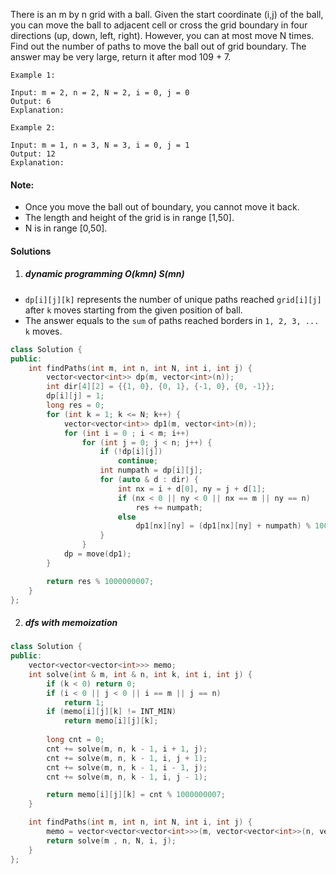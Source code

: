 There is an m by n grid with a ball. Given the start coordinate (i,j) of the ball, you can move the ball to adjacent cell or cross the grid boundary in four directions (up, down, left, right). However, you can at most move N times. Find out the number of paths to move the ball out of grid boundary. The answer may be very large, return it after mod 109 + 7.

 

```
Example 1:

Input: m = 2, n = 2, N = 2, i = 0, j = 0
Output: 6
Explanation:

Example 2:

Input: m = 1, n = 3, N = 3, i = 0, j = 1
Output: 12
Explanation:
```

 

#### Note:

-    Once you move the ball out of boundary, you cannot move it back.
-    The length and height of the grid is in range [1,50].
-    N is in range [0,50].

#### Solutions

1. ##### dynamic programming O(kmn) S(mn)

- `dp[i][j][k]` represents the number of unique paths reached `grid[i][j]` after `k` moves starting from the given position of ball.
- The answer equals to the `sum` of paths reached borders in `1, 2, 3, ... k` moves.

```cpp
class Solution {
public:
    int findPaths(int m, int n, int N, int i, int j) {
        vector<vector<int>> dp(m, vector<int>(n));
        int dir[4][2] = {{1, 0}, {0, 1}, {-1, 0}, {0, -1}};
        dp[i][j] = 1;
        long res = 0;
        for (int k = 1; k <= N; k++) {
            vector<vector<int>> dp1(m, vector<int>(n));
            for (int i = 0 ; i < m; i++)
                for (int j = 0; j < n; j++) {
                    if (!dp[i][j])
                        continue;
                    int numpath = dp[i][j];
                    for (auto & d : dir) {
                        int nx = i + d[0], ny = j + d[1];
                        if (nx < 0 || ny < 0 || nx == m || ny == n)
                            res += numpath;
                        else
                            dp1[nx][ny] = (dp1[nx][ny] + numpath) % 1000000007;
                    }
                }
            dp = move(dp1);
        }

        return res % 1000000007;
    }
};
```

2. ##### dfs with memoization

```cpp
class Solution {
public:
    vector<vector<vector<int>>> memo;
    int solve(int & m, int & n, int k, int i, int j) {
        if (k < 0) return 0;
        if (i < 0 || j < 0 || i == m || j == n)
            return 1;
        if (memo[i][j][k] != INT_MIN)
            return memo[i][j][k];
    
        long cnt = 0;
        cnt += solve(m, n, k - 1, i + 1, j);
        cnt += solve(m, n, k - 1, i, j + 1);
        cnt += solve(m, n, k - 1, i - 1, j);
        cnt += solve(m, n, k - 1, i, j - 1);

        return memo[i][j][k] = cnt % 1000000007;
    }

    int findPaths(int m, int n, int N, int i, int j) {
        memo = vector<vector<vector<int>>>(m, vector<vector<int>>(n, vector<int>(N + 1, INT_MIN)));
        return solve(m , n, N, i, j);
    }
};
```